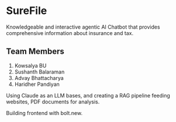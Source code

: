 # SureFile
Knowledgeable and interactive agentic AI Chatbot that provides comprehensive information about insurance and tax.

## Team Members
1. Kowsalya BU
2. Sushanth Balaraman
3. Advay Bhattacharya
4. Haridher Pandiyan

Using Claude as an LLM bases, and creating a RAG pipeline feeding websites, PDF documents for analysis. 

Building frontend with bolt.new.



